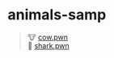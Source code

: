 # animals-samp
> 🐮 [cow.pwn](https://github.com/skyMateus/animals-samp/blob/main/cow.pwn) <br>
> 🦈 [shark.pwn](https://github.com/skyMateus/animals-samp/blob/main/shark.pwn)
